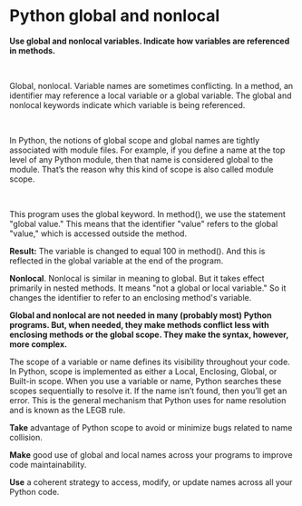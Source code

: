 
# Python global and nonlocal

**Use global and nonlocal variables. Indicate how variables are referenced in methods.**

<br>

Global, nonlocal. Variable names are sometimes conflicting. In a method, an identifier may reference a local variable or a global variable. The global and nonlocal keywords indicate which variable is being referenced.

<br> 

In Python, the notions of global scope and global names are tightly associated with module files. For example, if you define a name at the top level of any Python module, then that name is considered global to the module. That’s the reason why this kind of scope is also called module scope.

<br>

This program uses the global keyword. In method(), we use the statement "global value." This means that the identifier "value" refers to the global "value," which is accessed outside the method.
<br>

**Result:** The variable is changed to equal 100 in method(). And this is reflected in the global variable at the end of the program.

**Nonlocal**. Nonlocal is similar in meaning to global. But it takes effect primarily in nested methods. It means "not a global or local variable." So it changes the identifier to refer to an enclosing method's variable.
<br>


**Global and nonlocal are not needed in many (probably most) Python programs. But, when needed, they make methods conflict less with enclosing methods or the global scope. They make the syntax, however, more complex.**
<br>

The scope of a variable or name defines its visibility throughout your code. In Python, scope is implemented as either a Local, Enclosing, Global, or Built-in scope. When you use a variable or name, Python searches these scopes sequentially to resolve it. If the name isn’t found, then you’ll get an error. This is the general mechanism that Python uses for name resolution and is known as the LEGB rule.
<br>

**Take** advantage of Python scope to avoid or minimize bugs related to name collision.

**Make** good use of global and local names across your programs to improve code maintainability.

**Use** a coherent strategy to access, modify, or update names across all your Python code.